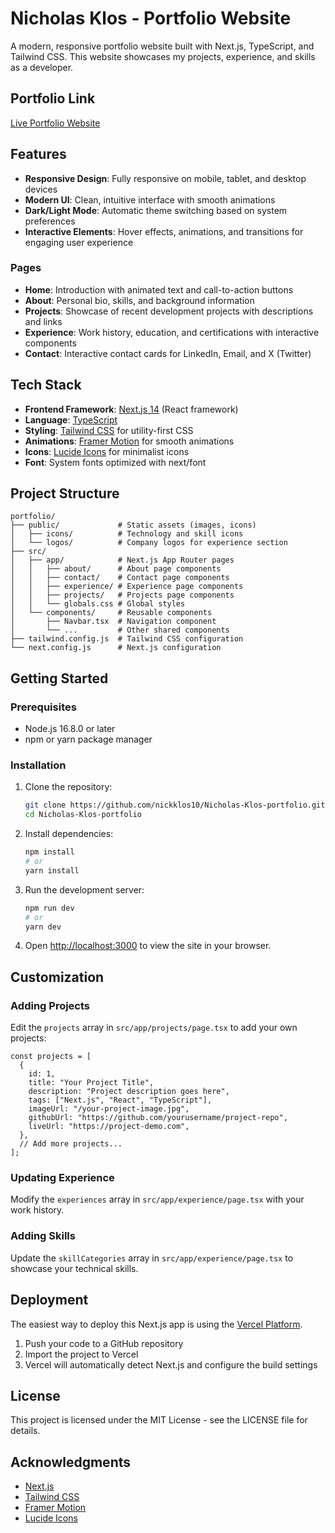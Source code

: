 # Nicholas Klos - Portfolio Website

A modern, responsive portfolio website built with Next.js, TypeScript, and Tailwind CSS. This website showcases my projects, experience, and skills as a developer.

## Portfolio Link

[Live Portfolio Website](https://nk-portfolio-beta.vercel.app/projects)

## Features

- **Responsive Design**: Fully responsive on mobile, tablet, and desktop devices
- **Modern UI**: Clean, intuitive interface with smooth animations
- **Dark/Light Mode**: Automatic theme switching based on system preferences
- **Interactive Elements**: Hover effects, animations, and transitions for engaging user experience

### Pages

- **Home**: Introduction with animated text and call-to-action buttons
- **About**: Personal bio, skills, and background information
- **Projects**: Showcase of recent development projects with descriptions and links
- **Experience**: Work history, education, and certifications with interactive components
- **Contact**: Interactive contact cards for LinkedIn, Email, and X (Twitter)

## Tech Stack

- **Frontend Framework**: [Next.js 14](https://nextjs.org/) (React framework)
- **Language**: [TypeScript](https://www.typescriptlang.org/)
- **Styling**: [Tailwind CSS](https://tailwindcss.com/) for utility-first CSS
- **Animations**: [Framer Motion](https://www.framer.com/motion/) for smooth animations
- **Icons**: [Lucide Icons](https://lucide.dev/) for minimalist icons
- **Font**: System fonts optimized with next/font

## Project Structure

```
portfolio/
├── public/             # Static assets (images, icons)
│   ├── icons/          # Technology and skill icons
│   └── logos/          # Company logos for experience section
├── src/
│   ├── app/            # Next.js App Router pages
│   │   ├── about/      # About page components
│   │   ├── contact/    # Contact page components
│   │   ├── experience/ # Experience page components
│   │   ├── projects/   # Projects page components
│   │   └── globals.css # Global styles
│   └── components/     # Reusable components
│       ├── Navbar.tsx  # Navigation component
│       └── ...         # Other shared components
├── tailwind.config.js  # Tailwind CSS configuration
└── next.config.js      # Next.js configuration
```

## Getting Started

### Prerequisites

- Node.js 16.8.0 or later
- npm or yarn package manager

### Installation

1. Clone the repository:

   ```bash
   git clone https://github.com/nickklos10/Nicholas-Klos-portfolio.git
   cd Nicholas-Klos-portfolio
   ```

2. Install dependencies:

   ```bash
   npm install
   # or
   yarn install
   ```

3. Run the development server:

   ```bash
   npm run dev
   # or
   yarn dev
   ```

4. Open [http://localhost:3000](http://localhost:3000) to view the site in your browser.

## Customization

### Adding Projects

Edit the `projects` array in `src/app/projects/page.tsx` to add your own projects:

```tsx
const projects = [
  {
    id: 1,
    title: "Your Project Title",
    description: "Project description goes here",
    tags: ["Next.js", "React", "TypeScript"],
    imageUrl: "/your-project-image.jpg",
    githubUrl: "https://github.com/yourusername/project-repo",
    liveUrl: "https://project-demo.com",
  },
  // Add more projects...
];
```

### Updating Experience

Modify the `experiences` array in `src/app/experience/page.tsx` with your work history.

### Adding Skills

Update the `skillCategories` array in `src/app/experience/page.tsx` to showcase your technical skills.

## Deployment

The easiest way to deploy this Next.js app is using the [Vercel Platform](https://vercel.com/new).

1. Push your code to a GitHub repository
2. Import the project to Vercel
3. Vercel will automatically detect Next.js and configure the build settings

## License

This project is licensed under the MIT License - see the LICENSE file for details.

## Acknowledgments

- [Next.js](https://nextjs.org/)
- [Tailwind CSS](https://tailwindcss.com/)
- [Framer Motion](https://www.framer.com/motion/)
- [Lucide Icons](https://lucide.dev/)
